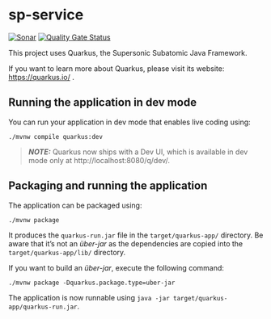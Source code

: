 # sp-service
[![Sonar](https://github.com/redhat-appstudio/service-provider-integration-api/actions/workflows/sonar.yaml/badge.svg)](https://github.com/redhat-appstudio/service-provider-integration-api/actions/workflows/sonar.yaml)
[![Quality Gate Status](https://sonarcloud.io/api/project_badges/measure?project=service-provider-integration-api-service&metric=alert_status)](https://sonarcloud.io/summary/new_code?id=service-provider-integration-api-service)

This project uses Quarkus, the Supersonic Subatomic Java Framework.

If you want to learn more about Quarkus, please visit its website: https://quarkus.io/ .

## Running the application in dev mode

You can run your application in dev mode that enables live coding using:
```shell script
./mvnw compile quarkus:dev
```

> **_NOTE:_**  Quarkus now ships with a Dev UI, which is available in dev mode only at http://localhost:8080/q/dev/.

## Packaging and running the application

The application can be packaged using:
```shell script
./mvnw package
```
It produces the `quarkus-run.jar` file in the `target/quarkus-app/` directory.
Be aware that it’s not an _über-jar_ as the dependencies are copied into the `target/quarkus-app/lib/` directory.

If you want to build an _über-jar_, execute the following command:
```shell script
./mvnw package -Dquarkus.package.type=uber-jar
```

The application is now runnable using `java -jar target/quarkus-app/quarkus-run.jar`.
